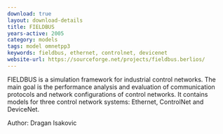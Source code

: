 ```yaml
---
download: true
layout: download-details
title: FIELDBUS
years-active: 2005
category: models
tags: model omnetpp3
keywords: fieldbus, ethernet, controlnet, devicenet
website-url: https://sourceforge.net/projects/fieldbus.berlios/
---
```


FIELDBUS is a simulation framework for industrial control networks. The main
goal is the performance analysis and evaluation of communication protocols and
network configurations of control networks. It contains models for three
control network systems: Ethernet, ControlNet and DeviceNet.

Author: Dragan Isakovic